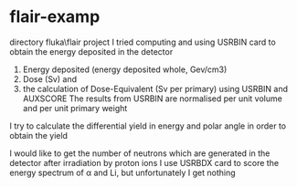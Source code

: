 # flair-examp
directory fluka\flair project
I tried computing and using USRBIN card to obtain the energy deposited in the detector
1) Energy deposited (energy deposited whole, Gev/cm3)
2) Dose (Sv) and 
3) the calculation of Dose-Equivalent (Sv per primary) using USRBIN and AUXSCORE 
The results from USRBIN are normalised per unit volume and per unit primary weight

I try to calculate the differential yield in energy and polar angle in order to obtain the yield 

I would like to get the number of neutrons which are generated in the detector after irradiation by proton ions
I use USRBDX card to score the energy spectrum of α and Li, but unfortunately I get nothing
